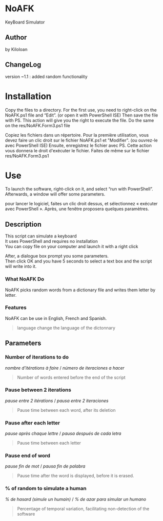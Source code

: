 # NoAFK
KeyBoard Simulator
## Author
by Kiloloan

## ChangeLog
version ~1.1 : added random functionality

# Installation
Copy the files to a directory.
For the first use, you need to right-click on the NoAFK.ps1 file and “Edit”.
(or open it with PowerShell ISE)
Then save the file with PS. This action will give you the right to execute the file.
Do the same on the res/NoAFK.Form3.ps1 file

Copiez les fichiers dans un répertoire.
Pour la première utilisation, vous devez faire un clic droit sur le fichier NoAFK.ps1 et "Modifier".
(ou ouvrez-le avec PowerShell ISE)
Ensuite, enregistrez le fichier avec PS. Cette action vous donnera le droit d'exécuter le fichier.
Faites de même sur le fichier res/NoAFK.Form3.ps1

# Use
To launch the software, right-click on it, and select “run with PowerShell”.
Afterwards, a window will offer some parameters.

pour lancer le logiciel, faites un clic droit dessus, et sélectionnez « exécuter avec PowerShell ».
Après, une fenêtre proposera quelques paramètres.

## Description
This script can simulate a keyboard<br>
It uses PowerShell and requires no installation<br>
You can copy file on your computer and launch it with a right click

After, a dialogue box prompt you some parameters.<br>
Then click OK and you have 5 seconds to select a text box and the script will write into it.

### What NoAFK Do
NoAFK picks random words from a dictionary file and writes them letter by letter.<br>

### Features
NoAFK can be use in English, French and Spanish.
> language change the language of the dictonnary

## Parameters
### Number of iterations to do
_nombre d'itérations à faire_ / _número de iteraciones a hacer_<br>
> Number of words entered before the end of the script

### Pause between 2 iterations
_pause entre 2 itérations_ / _pausa entre 2 iteraciones_<br>
> Pause time between each word, after its deletion

### Pause after each letter
_pause après chaque lettre_ / _pausa después de cada letra_<br>
> Pause time between each letter

### Pause end of word
_pause fin de mot_ / _pausa fin de palabra_<br>
> Pause time after the word is displayed, before it is erased.

### % of random to simulate a human
_% de hasard (simule un humain)_ / _% de azar para simular un humano_<br>
> Percentage of temporal variation, facilitating non-detection of the software


